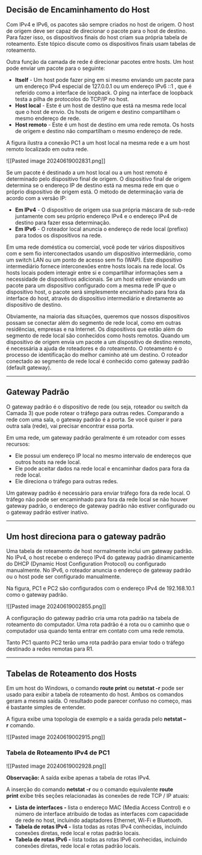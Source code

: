 
## Decisão de Encaminhamento do Host

Com IPv4 e IPv6, os pacotes são sempre criados no host de origem. O host de origem deve ser capaz de direcionar o pacote para o host de destino. Para fazer isso, os dispositivos finais do host criam sua própria tabela de roteamento. Este tópico discute como os dispositivos finais usam tabelas de roteamento.

Outra função da camada de rede é direcionar pacotes entre hosts. Um host pode enviar um pacote para o seguinte:

- **Itself** - Um host pode fazer ping em si mesmo enviando um pacote para um endereço IPv4 especial de 127.0.0.1 ou um endereço IPv6 ::1 , que é referido como a interface de loopback. O ping na interface de loopback testa a pilha de protocolos do TCP/IP no host.
- **Host local** - Este é um host de destino que está na mesma rede local que o host de envio. Os hosts de origem e destino compartilham o mesmo endereço de rede.
- **Host remoto** - Este é um host de destino em uma rede remota. Os hosts de origem e destino não compartilham o mesmo endereço de rede.

A figura ilustra a conexão PC1 a um host local na mesma rede e a um host remoto localizado em outra rede.

![[Pasted image 20240619002831.png]]

Se um pacote é destinado a um host local ou a um host remoto é determinado pelo dispositivo final de origem. O dispositivo final de origem determina se o endereço IP de destino está na mesma rede em que o próprio dispositivo de origem está. O método de determinação varia de acordo com a versão IP:

- **Em IPv4** - O dispositivo de origem usa sua própria máscara de sub-rede juntamente com seu próprio endereço IPv4 e o endereço IPv4 de destino para fazer essa determinação.
- **Em IPv6** - O roteador local anuncia o endereço de rede local (prefixo) para todos os dispositivos na rede.

Em uma rede doméstica ou comercial, você pode ter vários dispositivos com e sem fio interconectados usando um dispositivo intermediário, como um switch LAN ou um ponto de acesso sem fio (WAP). Este dispositivo intermediário fornece interconexões entre hosts locais na rede local. Os hosts locais podem interagir entre si e compartilhar informações sem a necessidade de dispositivos adicionais. Se um host estiver enviando um pacote para um dispositivo configurado com a mesma rede IP que o dispositivo host, o pacote será simplesmente encaminhado para fora da interface do host, através do dispositivo intermediário e diretamente ao dispositivo de destino.

Obviamente, na maioria das situações, queremos que nossos dispositivos possam se conectar além do segmento de rede local, como em outras residências, empresas e na Internet. Os dispositivos que estão além do segmento de rede local são conhecidos como hosts remotos. Quando um dispositivo de origem envia um pacote a um dispositivo de destino remoto, é necessária a ajuda de roteadores e do roteamento. O roteamento é o processo de identificação do melhor caminho até um destino. O roteador conectado ao segmento de rede local é conhecido como gateway padrão (default gateway).

----

## Gateway Padrão

O gateway padrão é o dispositivo de rede (ou seja, roteador ou switch da Camada 3) que pode rotear o tráfego para outras redes. Comparando a rede com uma sala, o gateway padrão é a porta. Se você quiser ir para outra sala (rede), vai precisar encontrar essa porta.

Em uma rede, um gateway padrão geralmente é um roteador com esses recursos:

- Ele possui um endereço IP local no mesmo intervalo de endereços que outros hosts na rede local.
- Ele pode aceitar dados na rede local e encaminhar dados para fora da rede local.
- Ele direciona o tráfego para outras redes.

Um gateway padrão é necessário para enviar tráfego fora da rede local. O tráfego não pode ser encaminhado para fora da rede local se não houver gateway padrão, o endereço de gateway padrão não estiver configurado ou o gateway padrão estiver inativo.

---

## Um host direciona para o gateway padrão

Uma tabela de roteamento de host normalmente inclui um gateway padrão. No IPv4, o host recebe o endereço IPv4 do gateway padrão dinamicamente do DHCP (Dynamic Host Configuration Protocol) ou configurado manualmente. No IPv6, o roteador anuncia o endereço de gateway padrão ou o host pode ser configurado manualmente.

Na figura, PC1 e PC2 são configurados com o endereço IPv4 de 192.168.10.1 como o gateway padrão.

![[Pasted image 20240619002855.png]]

A configuração do gateway padrão cria uma rota padrão na tabela de roteamento do computador. Uma rota padrão é a rota ou o caminho que o computador usa quando tenta entrar em contato com uma rede remota.

Tanto PC1 quanto PC2 terão uma rota padrão para enviar todo o tráfego destinado a redes remotas para R1.

---

## Tabelas de Roteamento dos Hosts

Em um host do Windows, o comando **route print** ou **netstat -r** pode ser usado para exibir a tabela de roteamento do host. Ambos os comandos geram a mesma saída. O resultado pode parecer confuso no começo, mas é bastante simples de entender.

A figura exibe uma topologia de exemplo e a saída gerada pelo **netstat –r** comando.

![[Pasted image 20240619002915.png]]

### Tabela de Roteamento IPv4 de PC1

![[Pasted image 20240619002928.png]]

**Observação:** A saída exibe apenas a tabela de rotas IPv4.

A inserção do comando **netstat -r** ou o comando equivalente **route print** exibe três seções relacionadas às conexões de rede TCP / IP atuais:

- **Lista de interfaces -** lista o endereço MAC (Media Access Control) e o número de interface atribuído de todas as interfaces com capacidade de rede no host, incluindo adaptadores Ethernet, Wi-Fi e Bluetooth.
- **Tabela de rotas IPv4 -** lista todas as rotas IPv4 conhecidas, incluindo conexões diretas, rede local e rotas padrão locais.
- **Tabela de rotas IPv6 -** lista todas as rotas IPv6 conhecidas, incluindo conexões diretas, rede local e rotas padrão locais.

